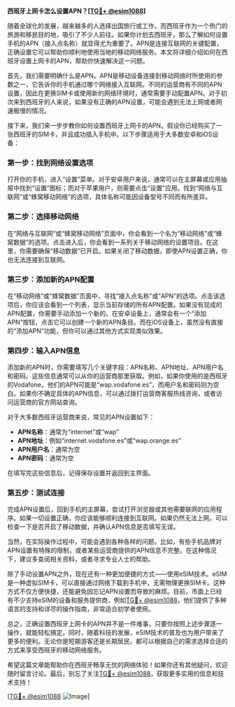 **西班牙上网卡怎么设置APN？[[TG💪+ @esim1088](https://t.me/s/esim1088)]**

随着全球化的发展，越来越多的人选择出国旅行或工作，而西班牙作为一个热门的旅游和移民目的地，吸引了不少人前往。如果你计划去西班牙，那么了解如何设置手机的APN（接入点名称）就显得尤为重要了。APN是连接互联网的关键配置，正确设置它可以帮助你顺利地使用当地的移动网络服务。本文将详细介绍如何在西班牙设置上网卡的APN，帮助你快速解决这一问题。

首先，我们需要明确什么是APN。APN是移动设备连接到移动网络时所使用的参数之一，它告诉你的手机通过哪个网络接入互联网。不同的运营商有不同的APN设置，因此在更换SIM卡或使用新的网络环境时，通常需要手动配置APN。对于初次来到西班牙的人来说，如果没有正确的APN设置，可能会遇到无法上网或者网速极慢的情况。

接下来，我们来一步步教你如何设置西班牙上网卡的APN。假设你已经购买了一张西班牙的SIM卡，并且成功插入手机中。以下步骤适用于大多数安卓和iOS设备：

### 第一步：找到网络设置选项

打开你的手机，进入“设置”菜单。对于安卓用户来说，通常可以在主屏幕或应用抽屉中找到“设置”图标；而对于苹果用户，则需要点击“设置”应用。找到“网络与互联网”或“蜂窝移动网络”的选项，具体名称可能因设备型号不同而有所差异。

### 第二步：选择移动网络

在“网络与互联网”或“蜂窝移动网络”页面中，你会看到一个名为“移动网络”或“蜂窝数据”的选项。点击进入后，你会看到一系列关于移动网络的设置项目。在这里，你需要确保“移动数据”已开启。如果关闭了移动数据，即使APN设置正确，你也无法连接到互联网。

### 第三步：添加新的APN配置

在“移动网络”或“蜂窝数据”页面中，寻找“接入点名称”或“APN”的选项。点击该选项后，你应该会看到一个列表，显示当前存储的所有APN配置。如果没有现成的APN配置，你需要手动添加一个新的。在安卓设备上，通常会有一个“添加APN”按钮，点击它可以创建一个新的APN条目。而在iOS设备上，虽然没有直接的“添加APN”功能，但你可以通过其他方式实现类似效果。

### 第四步：输入APN信息

添加新的APN时，你需要填写几个关键字段：APN名称、APN地址、APN用户名和密码。这些信息通常可以从你的运营商那里获取。例如，如果你使用的是西班牙的Vodafone，他们的APN可能是“wap.vodafone.es”，而用户名和密码则为空白。如果你不确定具体的APN信息，可以通过拨打运营商客服热线咨询，或者访问运营商的官方网站查询。

对于大多数西班牙运营商来说，常见的APN设置如下：

- **APN名称**：通常为“internet”或“wap”
- **APN地址**：例如“internet.vodafone.es”或“wap.orange.es”
- **APN用户名**：通常为空
- **APN密码**：通常为空

在填写完这些信息后，记得保存设置并返回到主界面。

### 第五步：测试连接

完成APN设置后，回到手机的主屏幕，尝试打开浏览器或其他需要联网的应用程序。如果一切设置正确，你应该能够顺利连接到互联网。如果仍然无法上网，可以检查一下是否开启了移动数据，并确认APN信息是否填写无误。

当然，在实际操作过程中，可能会遇到各种各样的问题。比如，有些手机品牌对APN设置有特殊的限制，或者某些运营商提供的APN信息不完整。在这种情况下，建议多查阅相关资料，或者寻求专业人士的帮助。

除了手动设置APN之外，现在还有一种更加便捷的方式——使用eSIM技术。eSIM是一种虚拟SIM卡，可以直接通过网络下载到手机中，无需物理更换SIM卡。这种方式不仅方便快捷，还能避免因忘记APN设置而导致的麻烦。目前，市面上已经有不少支持eSIM的设备和服务提供商，例如[TG💪+ @esim1088](https://t.me/s/esim1088)，他们提供了多种语言的支持和详尽的操作指南，非常适合初学者使用。

总之，正确设置西班牙上网卡的APN并不是一件难事，只要你按照上述步骤逐一操作，就能轻松搞定。同时，随着科技的发展，eSIM技术的普及也为用户带来了更多的便利。无论你是短期游客还是长期居民，都可以根据自己的需求选择合适的方式来享受西班牙的移动网络服务。

希望这篇文章能帮助你在西班牙畅享无忧的网络体验！如果你还有其他疑问，欢迎随时留言讨论。最后，别忘了关注[TG💪+ @esim1088](https://t.me/s/esim1088)，获取更多实用的信息和技术支持！

[[TG💪+ @esim1088](https://t.me/s/esim1088) ![Image](https://i.postimg.cc/4NQfJmqS/Snipaste-2025-05-13-00-14-12.png)]